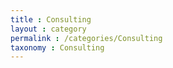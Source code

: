 ```yaml
---
title : Consulting
layout : category
permalink : /categories/Consulting
taxonomy : Consulting
---
```

